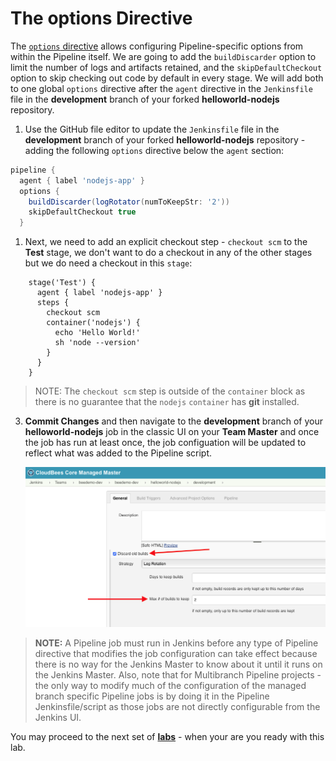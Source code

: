 # The options Directive

The [`options` directive](https://jenkins.io/doc/book/pipeline/syntax/#options) allows configuring Pipeline-specific options from within the Pipeline itself. We are going to add the `buildDiscarder` option to limit the number of logs and artifacts retained, and the `skipDefaultCheckout` option to skip checking out code by default in every stage. We will add both to one global `options` directive after the `agent` directive in the `Jenkinsfile` file in the **development** branch of your forked **helloworld-nodejs** repository.

1. Use the GitHub file editor to update the `Jenkinsfile` file in the **development** branch of your forked **helloworld-nodejs** repository - adding the following `options` directive below the `agent` section:

```groovy 
pipeline {
  agent { label 'nodejs-app' }
  options { 
    buildDiscarder(logRotator(numToKeepStr: '2'))
    skipDefaultCheckout true
  }
```

1. Next, we need to add an explicit checkout step - `checkout scm` to the **Test** stage, we don't want to do a checkout in any of the other stages but we do need a checkout in this `stage`:

```
    stage('Test') {
      agent { label 'nodejs-app' }
      steps {
        checkout scm
        container('nodejs') {
          echo 'Hello World!'   
          sh 'node --version'
        }
      }
    }
```
>NOTE: The `checkout scm` step is outside of the `container` block as there is no guarantee that the `nodejs` `container` has **git** installed.
3. **Commit Changes** and then navigate to the **development** branch of your **helloworld-nodejs** job in the classic UI on your **Team Master** and once the job has run at least once, the job configuation will be updated to reflect what was added to the Pipeline script. <p><img src="img/intro/options_build_discard.png" width=850/>

> **NOTE:** A Pipeline job must run in Jenkins before any type of Pipeline directive that modifies the job configuration can take effect because there is no way for the Jenkins Master to know about it until it runs on the Jenkins Master. Also, note that for Multibranch Pipeline projects - the only way to modify much of the configuration of the managed branch specific Pipeline jobs is by doing it in the Pipeline Jenkinsfile/script as those jobs are not directly configurable from the Jenkins UI.

You may proceed to the next set of [**labs**](./README.md#workshop-labs) - when your are you ready with this lab.
